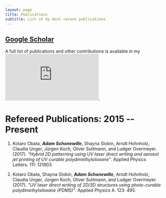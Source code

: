 ```yaml
---
layout: page
title: Publications
subtitle: List of my most recent publications
---
```


## [Google Scholar](https://scholar.google.ca/citations?user=kkYdbDMAAAAJ&hl=en&oi=ao)

A full list of publications and other contributions is available in my ![Curriculum Vitae](https://adamschonewille.github.io/pdfs/20180917_Adam_Schonewille_CV.pdf "Curriculum Vitae").

<!--The name of students that work under my supervision are *italicized*.-->

<!--
# Work Submitted or in Progress
-->

<!--
1) ***Gabriela V. Cohen Freue***, *David Kepplinger*, Matias Salibian-Barrera, and *Ezequiel Smucler*. PENSE: a Penalized Elastic Net S-Estimator. Submitted to the *Annals of Applied Statistics*, with accompanying CRAN library [pense](https://cran.r-project.org/package=pense); Completed. Authors are ordered alphabetically. [pdf](https://gcohenfr.github.io/pdfs/PENSE_manuscript.pdf).

2) Daisuke Ennishi, Shannon Healy, Ali Bashashati, Saeed Saberi, Christoffer Hother, Anja Mottok, Fong Chun Chan, Lauren Chong, Robert Kridel, Merrill Boyle, Barbara Meissner, Tomohiro Aoki, Katsuyoshi Takata, Bruce W. Woolcock, Adele Telenius, Abigail Baticados, Angel Madero, Pedro Farinha, Graham W. Slack, Susana Ben-Neriah, Daniel Lai, Allen W. Zhang, Sohrab Salehi, Hennady P. Shulha, *Derek S. Chiu*, Sara Mostafavi, Alina S. Gerrie, Diego Villa, Laurie H. Sehn, Kerry J. Savage, Andrew J. Mungall, Andrew P. Weng, Ryan D. Morin, ***Gabriela V. Cohen Freue***, Joseph M. Connors, Marco A. Marra, Sohrab P. Shah, Randy D. Gascoyne, David W. Scott, and Christian Steidl. TMEM30A loss-of-function mutations increase drug sensitivity and improve outcome in diffuse large B-cell lymphoma. Submitted to *Nature Medicine* on October 25th, 2017.

3) *Mohammad A Anwar*\*, *Darlene Liying Dai*\*, Janet Wilson-McManus, Gordon A. Francis, Christoph H Borchers, Bruce M. McManus, John S. Hill, ***Gabriela V. Cohen Freue***. Multiplexed LC/ESI-MRM-MS-based Assay for Identification of Coronary Artery Disease Biomarkers in Human Plasma. *Proteomics-Clinical Applications* Invited to revise and resubmit. \*Equal contributors

4) *Hao Luo*, ***Gabriela V. Cohen Freue***, *Xin Zhao*, Alexandre Bouchard-Cote, Igor Burstyn, Paul Gustafson. A new perspective on the benefits of the gene-environment independence in case-control studies. Submitted to the *Canadian Journal of Statistics* on August 31st, 2017.

5) *David Kepplinger*, *Joe Watson* and ***Gabriela V. Cohen Freue***. A comprehensive study of regularized instrumental variables estimators with applications to genomics. To be submitted to *PLoS Computational Biology*; 70% completed.

<br>
-->
# Refereed Publications: 2015 -- Present
<!-- EXAMPLES
1) *Singh, Amrit*, Shannon, Casey, Kim, Young Woong, Yang, Chen Xi, Balshaw, Robert, ***Cohen Freue, Gabriela***, Gauvreau, Gail, FitzGerald, J Mark, Boulet, Louis-Philippe, O'Byrne, Paul, Tebbutt, Scott. Novel blood-based transcriptional biomarker panels predict the late phase asthmatic response. *American Journal of Respiratory and Critical Care Medicine*. Accepted.

2) *Nikolaus Fortelny*, Christopher Overall, Paul Pavlidis, ***Gabriela V. Cohen Freue***. (2017) Can we predict protein from mRNA levels? *Nature* ***547***, E19–E20, doi:10.1038/nature22293 [Link](http://rdcu.be/uvBy) and [pdf](https://gcohenfr.github.io/pdfs/Manuscript_Fortelny_2016-03-03740B.pdf) of the accepted version. With accompanying Shiny Application [here](https://dakep.shinyapps.io/central-dogma/).
-->

1) Kotaro Obata, ***Adam Schonewille***, Shayna Slobin, Arndt Hohnholz, Claudia Unger, Jürgen Koch, Oliver Suttmann, and Ludger Overmeyer. (2017). *"Hybrid 2D patterning using UV laser direct writing and aerosol jet printing of UV curable polydimethylsiloxane"*. Applied Physics Letters. 111: 121903.

2) Kotaro Obata, Shayna Slobin, ***Adam Schonewille***, Arndt Hohnholz, Claudia Unger, Jürgen Koch, Oliver Suttmann, and Ludger Overmeyer. (2017). *"UV laser direct writing of 2D/3D structures using photo-curable polydimethylsiloxane (PDMS)"*. Applied Physics A. 123: 495.

<br>

<!--
# Selected Publications
-->

<!--
***Freue GV***, Sasaki M, Meredith A, Günther OP, Bergman A, Takhar M, Mui A, Balshaw RF, Ng RT, Opushneva N, Hollander Z, Li G, Borchers CH, Wilson-McManus J, McManus BM, Keown PA, McMaster WR (2010) Proteomic signatures in plasma during early acute renal allograft rejection. *Mol Cell Proteomics* ***9*** 1954-1967. [PubMed](https://www.ncbi.nlm.nih.gov/pubmed/20501940)

***Cohen Freue GV***,  Hollander Z, Shen E, Zamar RH, Balshaw R, Scherer A, McManus B, Keown P, McMaster WR, Ng RT. (2007)  MDQC: a new quality assessment method for microarrays based on quality control reports. *Bioinformatics* ***23***, 3162-3169. [PubMed](https://www.ncbi.nlm.nih.gov/pubmed/17933854)

***Gabriela V. Cohen Freue***. (2007) The Pitman Estimator of the Cauchy Location Parameter. *Journal of Statistical Planning and Inference* ***137*** 1900-1913. [link](http://www.sciencedirect.com/science/article/pii/S0378375806001285)

***Cohen-Freue, G***; Holzer, TR; Forney, JD; McMaster, WR. (2007) Global Gene Expression in Leishmania. *International Journal for Parasitology* ***37*** 1077-1086. [PubMed](https://www.ncbi.nlm.nih.gov/pubmed/17574557)

Leifso, K; ***Cohen-Freue, G***; Dogra, N; Murray, A; McMaster, WR. (2007) Genomic and Proteomic Expression Analysis of Leishmania Promastigote and Amastigote Life Stages: The Leishmania Genome is Constitutively Expressed. *Molecular and Biochemical Parasitology* ***152***, 35-46. [PubMed](https://www.ncbi.nlm.nih.gov/pubmed/17188763)
-->
